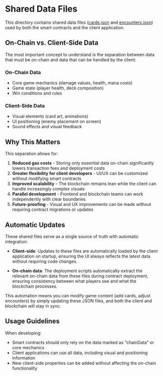 # Shared Data Files

This directory contains shared data files ([cards.json](./cards.json) and [encounters.json](./encounters.json)) used by both the smart contracts and the client application.

## On-Chain vs. Client-Side Data

The most important concept to understand is the separation between data that must be on-chain and data that can be handled by the client:

### On-Chain Data
- Core game mechanics (damage values, health, mana costs)
- Game state (player health, deck composition)
- Win conditions and rules

### Client-Side Data
- Visual elements (card art, animations)
- UI positioning (enemy placement on screen)
- Sound effects and visual feedback

## Why This Matters

This separation allows for:
1. **Reduced gas costs** - Storing only essential data on-chain significantly lowers transaction fees and deployment costs
2. **Greater flexibility for client developers** - UI/UX can be customized without modifying smart contracts
3. **Improved scalability** - The blockchain remains lean while the client can handle increasingly complex visuals
4. **Parallel development** - Frontend and blockchain teams can work independently with clear boundaries
5. **Future-proofing** - Visual and UX improvements can be made without requiring contract migrations or updates

## Automatic Updates

These shared files serve as a single source of truth with automatic integration:

- **Client-side**: Updates to these files are automatically loaded by the client application on startup, ensuring the UI always reflects the latest data without requiring code changes.

- **On-chain data**: The deployment scripts automatically extract the relevant on-chain data from these files during contract deployment, ensuring consistency between what players see and what the blockchain processes.

This automation means you can modify game content (add cards, adjust encounters) by simply updating these JSON files, and both the client and blockchain will stay in sync.

## Usage Guidelines

When developing:
- Smart contracts should only rely on the data marked as "chainData" or core mechanics
- Client applications can use all data, including visual and positioning information
- New client-side properties can be added without affecting the on-chain functionality 